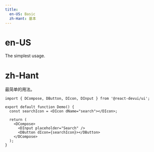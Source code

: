 ```yaml
---
title:
  en-US: Basic
  zh-Hant: 基本
---
```


# en-US

The simplest usage.

# zh-Hant

最简单的用法。

```tsx
import { DCompose, DButton, DIcon, DInput } from '@react-devui/ui';

export default function Demo() {
  const searchIcon = <DIcon dName="search"></DIcon>;

  return (
    <DCompose>
      <DInput placeholder="Search" />
      <DButton dIcon={searchIcon}></DButton>
    </DCompose>
  );
}
```
